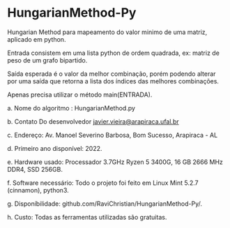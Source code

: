 # HungarianMethod-Py
Hungarian Method para mapeamento do valor minimo de uma matriz, aplicado em python. 

Entrada consistem em uma lista python de ordem quadrada, ex: matriz de peso de um grafo bipartido.

Saída esperada é o valor da melhor combinação, porém podendo alterar por uma saída que retorna a lista dos índices das melhores combinações.

Apenas precisa utilizar o método main(ENTRADA).


a. Nome do algoritmo : HungarianMethod.py

b. Contato Do desenvolvedor javier.vieira@arapiraca.ufal.br

c. Endereço: Av. Manoel Severino Barbosa, Bom Sucesso, Arapiraca - AL

d. Primeiro ano disponível: 2022.

e. Hardware usado: Processador 3.7GHz Ryzen 5 3400G, 16 GB 2666 MHz DDR4, SSD 256GB.

f. Software necessário: Todo o projeto foi feito em Linux Mint 5.2.7 (cinnamon), python3.

g. Disponíbilidade: github.com/RaviChristian/HungarianMethod-Py/.

h. Custo: Todas as ferramentas utilizadas são gratuitas.
